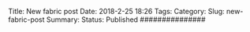 Title: New fabric post
Date: 2018-2-25 18:26
Tags:
Category:
Slug: new-fabric-post
Summary:
Status: Published
###############